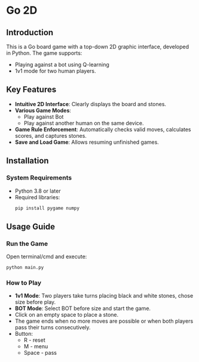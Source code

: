 # Go 2D

## Introduction

This is a Go board game with a top-down 2D graphic interface, developed in Python. The game supports:

- Playing against a bot using Q-learning
- 1v1 mode for two human players.

## Key Features

- **Intuitive 2D Interface**: Clearly displays the board and stones.
- **Various Game Modes**:
  - Play against Bot
  - Play against another human on the same device.
- **Game Rule Enforcement**: Automatically checks valid moves, calculates scores, and captures stones.
- **Save and Load Game**: Allows resuming unfinished games.

## Installation

### System Requirements

- Python 3.8 or later
- Required libraries:
  ```sh
  pip install pygame numpy
  ```

## Usage Guide

### Run the Game

Open terminal/cmd and execute:

```sh
python main.py
```

### How to Play

- **1v1 Mode**: Two players take turns placing black and white stones, chose size before play.
- **BOT Mode**: Select BOT before size and start the game.
- Click on an empty space to place a stone.
- The game ends when no more moves are possible or when both players pass their turns consecutively.
- Button:
  - R - reset
  - M - menu
  - Space - pass

